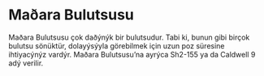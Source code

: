 # Maðara Bulutsusu

Maðara Bulutsusu çok daðýnýk bir bulutsudur. Tabi ki, bunun gibi birçok bulutsu
sönüktür, dolayýsýyla görebilmek için uzun poz süresine ihtiyacýnýz vardýr.
Maðara Bulutsusu’na ayrýca Sh2-155 ya da Caldwell 9 adý verilir.
